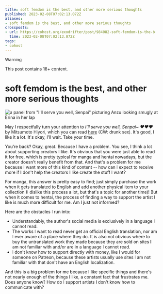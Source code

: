 ```yaml
---
title: soft femdom is the best, and other more serious thoughts
published: 2023-02-08T07:02:13.072Z
aliases:
- soft femdom is the best, and other more serious thoughts
crossposts:
- url: https://cohost.org/exodrifter/post/984082-soft-femdom-is-the-b
  time: 2023-02-08T07:02:13.072Z
tags:
- cohost
---
```


> [!warning]
> This post contains 18+ content.

# soft femdom is the best, and other more serious thoughts

![a panel from "I'll serve you well, Senpai" picturing Anzu looking smugly at Erina in her lap](20230208-ill-serve-you-well.png)

May I respectfully turn your attention to _I’ll serve you well, Senpai~ ♥♥♥_ by Mitsumoto Hiyori, which you can read [here](https://dynasty-scans.com/chapters/ill_serve_you_well_senpai) (CW: drunk sex). It's good, I like it a lot. It's okay, I'll wait. Take your time.

You're back? Okay, great. Because I have a problem. You see, I think a lot about supporting creators I like. It's obvious that you were just able to read it for free, which is pretty typical for manga and hentai nowadays, but the creator doesn't really benefit from that. And that's a problem for me because I want more of this kind of content -- how can I expect to receive more if I don't help the creators I like create the stuff I want?

For manga, this answer is pretty easy to find; just simply purchase the work when it gets translated to English and add another physical item to your collection (I dislike this process a lot, but that's a topic for another time)! But when it comes to hentai, the process of finding a way to support the artist I like is much more difficult for me. Am I just not informed?

Here are the obstacles I run into:
* Understandably, the author's social media is exclusively in a language I cannot read.
* The works I want to read never get an official English translation, nor am I ever aware of a place where they do. It is also not obvious where to buy the untranslated work they made because they are sold on sites I am not familiar with and/or are in a language I cannot read.
* I don't know how to support directly with money, like I would for someone on Patreon, because these artists usually use sites I am not familiar with that don't have an English localization.

And this is a big problem for me because I like specific things and there's not nearly enough of the things I like, a constant fact that frustrates me. Does anyone know? How do I support artists I don't know how to communicate with?
